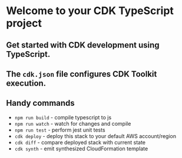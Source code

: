 # Welcome to your CDK TypeScript project

## Get started with CDK development using TypeScript.

## The `cdk.json` file configures CDK Toolkit execution.

## Handy commands

* `npm run build`   - compile typescript to js
* `npm run watch`   - watch for changes and compile
* `npm run test`    - perform jest unit tests
* `cdk deploy`      - deploy this stack to your default AWS account/region
* `cdk diff`        - compare deployed stack with current state
* `cdk synth`       - emit synthesized CloudFormation template
